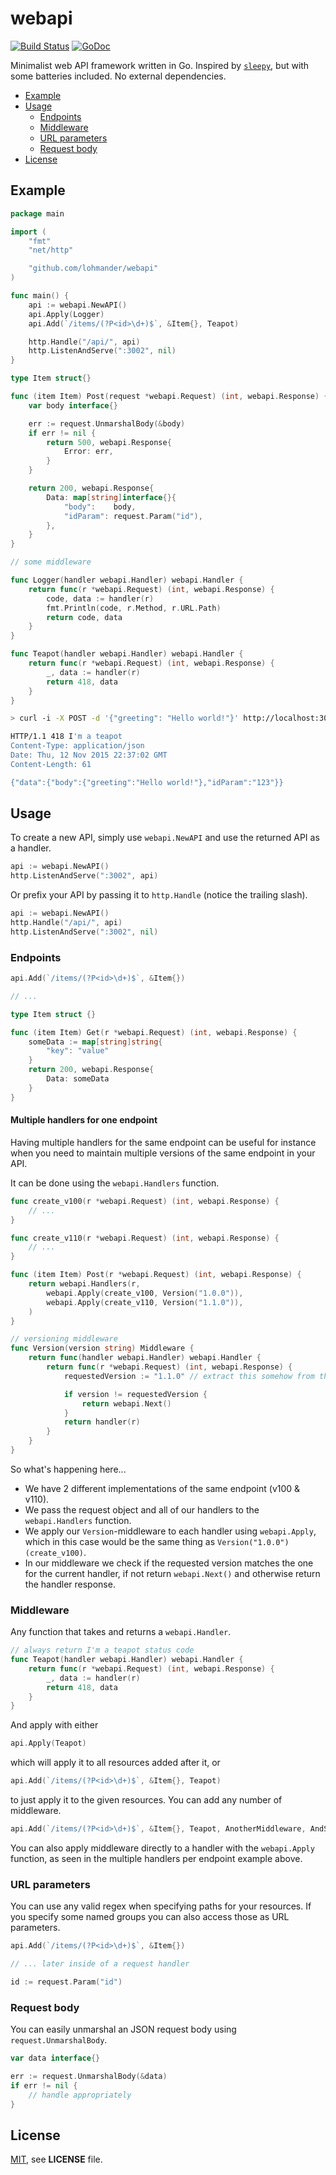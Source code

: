 # webapi

[![Build Status](https://travis-ci.org/lohmander/webapi.svg)](https://travis-ci.org/lohmander/webapi)
[![GoDoc](https://godoc.org/github.com/lohmander/webapi?status.svg)](https://godoc.org/github.com/lohmander/webapi)

Minimalist web API framework written in Go. Inspired by [`sleepy`](https://github.com/dougblack/sleepy), but with some batteries included. No external dependencies.

- [Example](#example)
- [Usage](#usage)
    + [Endpoints](#endpoints)
    + [Middleware](#middleware)
    + [URL parameters](#url-parameters)
    + [Request body](#request-body)
- [License](#license)


## Example

```go
package main

import (
    "fmt"
    "net/http"

    "github.com/lohmander/webapi"
)

func main() {
    api := webapi.NewAPI()
    api.Apply(Logger)
    api.Add(`/items/(?P<id>\d+)$`, &Item{}, Teapot)

    http.Handle("/api/", api)
    http.ListenAndServe(":3002", nil)
}

type Item struct{}

func (item Item) Post(request *webapi.Request) (int, webapi.Response) {
    var body interface{}

    err := request.UnmarshalBody(&body)
    if err != nil {
        return 500, webapi.Response{
            Error: err,
        }
    }

    return 200, webapi.Response{
        Data: map[string]interface{}{
            "body":    body,
            "idParam": request.Param("id"),
        },
    }
}

// some middleware

func Logger(handler webapi.Handler) webapi.Handler {
    return func(r *webapi.Request) (int, webapi.Response) {
        code, data := handler(r)
        fmt.Println(code, r.Method, r.URL.Path)
        return code, data
    }
}

func Teapot(handler webapi.Handler) webapi.Handler {
    return func(r *webapi.Request) (int, webapi.Response) {
        _, data := handler(r)
        return 418, data
    }
}

```
```sh
> curl -i -X POST -d '{"greeting": "Hello world!"}' http://localhost:3002/api/items/123

HTTP/1.1 418 I'm a teapot
Content-Type: application/json
Date: Thu, 12 Nov 2015 22:37:02 GMT
Content-Length: 61

{"data":{"body":{"greeting":"Hello world!"},"idParam":"123"}}
```

## Usage

To create a new API, simply use `webapi.NewAPI` and use the returned API as a handler.

```go
api := webapi.NewAPI()
http.ListenAndServe(":3002", api)
```

Or prefix your API by passing it to `http.Handle` (notice the trailing slash).

```go
api := webapi.NewAPI()
http.Handle("/api/", api)
http.ListenAndServe(":3002", nil)
```

### Endpoints

```go
api.Add(`/items/(?P<id>\d+)$`, &Item{})

// ...

type Item struct {}

func (item Item) Get(r *webapi.Request) (int, webapi.Response) {
    someData := map[string]string{
        "key": "value"
    }
    return 200, webapi.Response{
        Data: someData
    }
}
```

#### Multiple handlers for one endpoint

Having multiple handlers for the same endpoint can be useful for instance when you need to maintain multiple versions of the same endpoint in your API.

It can be done using the `webapi.Handlers` function. 

```go
func create_v100(r *webapi.Request) (int, webapi.Response) {
    // ...
}

func create_v110(r *webapi.Request) (int, webapi.Response) {
    // ...
}

func (item Item) Post(r *webapi.Request) (int, webapi.Response) {
    return webapi.Handlers(r,
        webapi.Apply(create_v100, Version("1.0.0")),
        webapi.Apply(create_v110, Version("1.1.0")),
    )
}

// versioning middleware
func Version(version string) Middleware {
    return func(handler webapi.Handler) webapi.Handler {
        return func(r *webapi.Request) (int, webapi.Response) {
            requestedVersion := "1.1.0" // extract this somehow from the request

            if version != requestedVersion {
                return webapi.Next()
            }
            return handler(r)
        }
    }
}
```

So what's happening here...

- We have 2 different implementations of the same endpoint (v100 & v110).
- We pass the request object and all of our handlers to the `webapi.Handlers` function.
- We apply our `Version`-middleware to each handler using `webapi.Apply`, which in this case would be the same thing as `Version("1.0.0")(create_v100)`.
- In our middleware we check if the requested version matches the one for the current handler, if not return `webapi.Next()` and otherwise return the handler response. 

### Middleware

Any function that takes and returns a `webapi.Handler`.

```go
// always return I'm a teapot status code
func Teapot(handler webapi.Handler) webapi.Handler {
    return func(r *webapi.Request) (int, webapi.Response) {
        _, data := handler(r)
        return 418, data
    }
}
```

And apply with either

```go
api.Apply(Teapot)
```

which will apply it to all resources added after it, or 

```go
api.Add(`/items/(?P<id>\d+)$`, &Item{}, Teapot)
```

to just apply it to the given resources. You can add any number of middleware.

```go
api.Add(`/items/(?P<id>\d+)$`, &Item{}, Teapot, AnotherMiddleware, AndSoOn)
```

You can also apply middleware directly to a handler with the `webapi.Apply` function, as seen in the multiple handlers per endpoint example above.

### URL parameters

You can use any valid regex when specifying paths for your resources. If you specify some named groups you can also access those as URL parameters.

```go
api.Add(`/items/(?P<id>\d+)$`, &Item{})

// ... later inside of a request handler

id := request.Param("id")
```

### Request body

You can easily unmarshal an JSON request body using `request.UnmarshalBody`.

```go
var data interface{}

err := request.UnmarshalBody(&data)
if err != nil {
    // handle appropriately 
}
```

## License

[MIT](https://github.com/lohmander/webapi/blob/master/LICENSE), see **LICENSE** file.
